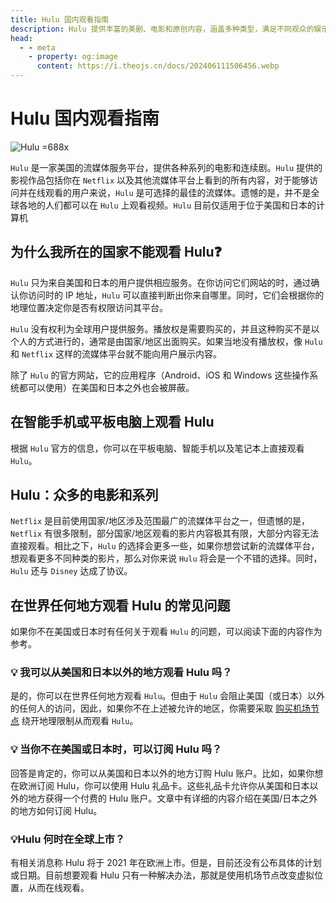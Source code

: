 ```yaml
---
title: Hulu 国内观看指南
description: Hulu 提供丰富的美剧、电影和原创内容，涵盖多种类型，满足不同观众的娱乐需求，畅享高质量视听体验。
head:
  - - meta
    - property: og:image
      content: https://i.theojs.cn/docs/202406111506456.webp
---
```


# Hulu 国内观看指南

![Hulu =688x](https://i.theojs.cn/docs/202406111506456.webp 'Hulu')

`Hulu` 是一家美国的流媒体服务平台，提供各种系列的电影和连续剧。`Hulu` 提供的影视作品包括你在 `Netflix` 以及其他流媒体平台上看到的所有内容，对于能够访问并在线观看的用户来说，`Hulu` 是可选择的最佳的流媒体。遗憾的是，并不是全球各地的人们都可以在 `Hulu` 上观看视频。`Hulu` 目前仅适用于位于美国和日本的计算机

## 为什么我所在的国家不能观看 Hulu❓

`Hulu` 只为来自美国和日本的用户提供相应服务。在你访问它们网站的时，通过确认你访问时的 IP 地址，`Hulu` 可以直接判断出你来自哪里。同时，它们会根据你的地理位置决定你是否有权限访问其平台。

`Hulu` 没有权利为全球用户提供服务。播放权是需要购买的，并且这种购买不是以个人的方式进行的，通常是由国家/地区出面购买。如果当地没有播放权，像 `Hulu` 和 `Netflix` 这样的流媒体平台就不能向用户展示内容。

除了 `Hulu` 的官方网站，它的应用程序（Android、iOS 和 Windows 这些操作系统都可以使用）在美国和日本之外也会被屏蔽。

## 在智能手机或平板电脑上观看 Hulu

根据 `Hulu` 官方的信息，你可以在平板电脑、智能手机以及笔记本上直接观看 `Hulu`。

## Hulu：众多的电影和系列

`Netflix` 是目前使用国家/地区涉及范围最广的流媒体平台之一，但遗憾的是，`Netflix` 有很多限制，部分国家/地区观看的影片内容极其有限，大部分内容无法直接观看。相比之下，`Hulu` 的选择会更多一些，如果你想尝试新的流媒体平台，想观看更多不同种类的影片，那么对你来说 `Hulu` 将会是一个不错的选择。同时，`Hulu` 还与 `Disney` 达成了协议。

## 在世界任何地方观看 Hulu 的常见问题

如果你不在美国或日本时有任何关于观看 `Hulu` 的问题，可以阅读下面的内容作为参考。

### 💡 我可以从美国和日本以外的地方观看 Hulu 吗？

是的，你可以在世界任何地方观看 `Hulu`。但由于 `Hulu` 会阻止美国（或日本）以外的任何人的访问，因此，如果你不在上述被允许的地区，你需要采取 [购买机场节点](/serve/airport/qingyunti) 绕开地理限制从而观看 `Hulu`。

### 💡 当你不在美国或日本时，可以订阅 Hulu 吗？

回答是肯定的，你可以从美国和日本以外的地方订购 Hulu 账户。比如，如果你想在欧洲订阅 Hulu，你可以使用 Hulu 礼品卡。这些礼品卡允许你从美国和日本以外的地方获得一个付费的 Hulu 账户。文章中有详细的内容介绍在美国/日本之外的地方如何订阅 Hulu。

### 💡Hulu 何时在全球上市？

有相关消息称 Hulu 将于 2021 年在欧洲上市。但是，目前还没有公布具体的计划或日期。目前想要观看 Hulu 只有一种解决办法，那就是使用机场节点改变虚拟位置，从而在线观看。
